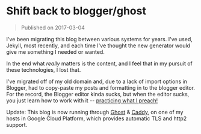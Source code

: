 # Shift back to blogger/ghost

> Published on 2017-03-04

I've been migrating this blog between various systems for years. I've used,
Jekyll, most recently, and each time I've thought the new generator would give
me something I needed or wanted.

In the end what *really* matters is the content, and I feel that in my pursuit
of these technologies, I lost that.

I\'ve migrated off of my old domain and, due to a lack of import options in
Blogger, had to copy-paste my posts and formatting in to the blogger editor. For
the record, the Blogger editor kinda sucks, but when the editor sucks, you just
learn how to work with it -- [practicing what I preach!][1]

Update: This blog is now running through [Ghost][2] & [Caddy][3], on one of my
hosts in Google Cloud Platform, which provides automatic TLS and http2 support.

[1]:../2015/software-has-boundaries.md
[2]:https://ghost.org/
[3]:https://caddyserver.com/